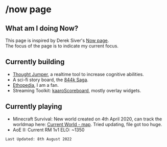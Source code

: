 # /now page

## What am I doing Now?
This page is inspired by Derek Siver's [Now page](https://sivers.org/nowff).   
The focus of the page is to indicate my current focus.

## Currently building
* [Thought Jumper](akriya.co.in/labs/thoughtjumper), a realtime tool to increase cognitive abilities.
* A sci-fi story board, the [844k Saga](/844k/). 
* [Ethopedia](https://ethopedia.akriya.co.in/), I am a fan.
* Streaming Toolkit: [kaaroScoreboard](https://kaaroscoreboard.akriya.co.in/), mostly overlay widgets.

## Currently playing
* Minecraft Survival: New world created on 4th April 2020, can track the worldmap here: [Current World - map](https://kaaro.gitlab.io/minecraft-worlds/current-world/). Tried updating, file got too huge.
* AoE II: Current RM 1v1 ELO: ~1350

```
Last Updated: 8th August 2022
```
